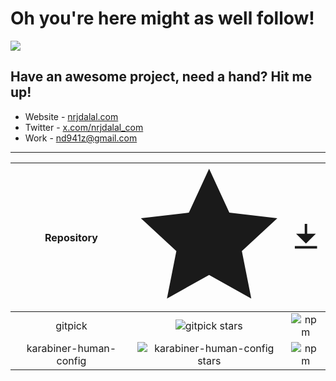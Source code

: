 # Oh you're here might as well follow!

![](https://rdt.li/gh-nrjdalal-visits)

## Have an awesome project, need a hand? Hit me up!

- Website - [nrjdalal.com](https://rdt.li/gh2nrjdalal)
- Twitter - [x.com/nrjdalal_com](https://rdt.li/x-nrjdalal)
- Work - [nd941z@gmail.com](mailto:nd941z@gmail.com)

---

|       Repository       | <svg xmlns="http://www.w3.org/2000/svg" viewBox="0 0 24 24" fill="currentColor"><path d="M12.0006 18.26L4.94715 22.2082L6.52248 14.2799L0.587891 8.7918L8.61493 7.84006L12.0006 0.5L15.3862 7.84006L23.4132 8.7918L17.4787 14.2799L19.054 22.2082L12.0006 18.26Z"></path></svg> | <svg xmlns="http://www.w3.org/2000/svg" viewBox="0 0 24 24" fill="currentColor"><path d="M3 19H21V21H3V19ZM13 9H20L12 17L4 9H11V1H13V9Z"></path></svg> |
| :--------------------: | :-----------------------------------------------------------------------------------------------------------------------------------------------------------------------------------------------------------------------------------------------------------------------------: | :----------------------------------------------------------------------------------------------------------------------------------------------------: |
|        gitpick         |                                                                                        ![gitpick stars](https://img.shields.io/github/stars/nrjdalal/gitpick?label=&style=&color=white)                                                                                         |                                        ![npm](https://img.shields.io/npm/dt/gitpick?label=&style=&color=white)                                         |
| karabiner-human-config |                                                                         ![karabiner-human-config stars](https://img.shields.io/github/stars/nrjdalal/karabiner-human-config?label=&style=&color=white)                                                                          |                                 ![npm](https://img.shields.io/npm/dt/karabiner-human-config?label=&style=&color=white)                                 |
